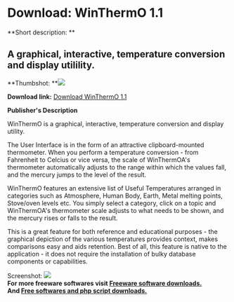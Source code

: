 # Download: WinThermO 1.1

**Short description: **

## A graphical, interactive, temperature conversion and display utilility.

  
**Thumbshot: **![](http://www.freewarefiles.com/screenshot/winthermo_md.gif)   
  
**Download link:** [Download WinThermO 1.1](http://freesoftwares.boysofts.com/WinThermO_program_19204.html)  
  

**Publisher's Description**  
  

WinThermO is a graphical, interactive, temperature conversion and display
utility.

The User Interface is in the form of an attractive clipboard-mounted
thermometer. When you perform a temperature conversion - from Fahrenheit to
Celcius or vice versa, the scale of WinThermOA's thermometer automatically
adjusts to the range within which the values fall, and the mercury jumps to
the level of the result.

WinThermO features an extensive list of Useful Temperatures arranged in
categories such as Atmosphere, Human Body, Earth, Metal melting points,
Stove/oven levels etc. You simply select a category, click on a topic and
WinThermOA's thermometer scale adjusts to what needs to be shown, and the
mercury rises or falls to the result.

This is a great feature for both reference and educational purposes - the
graphical depiction of the various temperatures provides context, makes
comparisons easy and aids retention. Best of all, this feature is native to
the application - it does not require the installation of bulky database
components or capabilities.

  
  
Screenshot: ![](http://www.freewarefiles.com/screenshot/winthermo.gif)  
**For more freeware softwares visit [Freeware software downloads.](http://freesoftwares.boysofts.com/)**   
**And [Free softwares and php script downloads.](http://www.boysofts.com/)**

